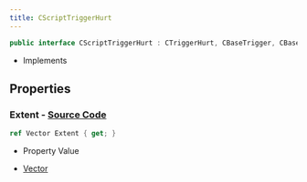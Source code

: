 ```yaml
---
title: CScriptTriggerHurt
---
```


```csharp
public interface CScriptTriggerHurt : CTriggerHurt, CBaseTrigger, CBaseToggle, CBaseModelEntity, CBaseEntity, CEntityInstance, ISchemaClass<CEntityInstance>, ISchemaClass<CBaseEntity>, ISchemaClass<CBaseModelEntity>, ISchemaClass<CBaseToggle>, ISchemaClass<CBaseTrigger>, ISchemaClass<CTriggerHurt>, ISchemaClass<CScriptTriggerHurt>, ISchemaField, ISchemaClass, INativeHandle
```

- Implements

## Properties

### **Extent** - [Source Code](https://github.com/swiftly-solution/swiftlys2/blob/main/managed/src/SwiftlyS2.Generated/Schemas/Interfaces/CScriptTriggerHurt.cs#L16)

```csharp
ref Vector Extent { get; }
```

- Property Value

- [Vector](/docs/api/shared/natives/vector)

